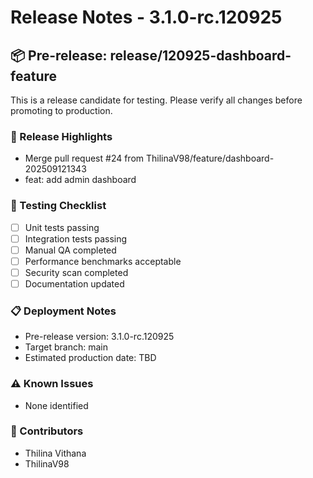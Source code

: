 # Release Notes - 3.1.0-rc.120925

## 📦 Pre-release: release/120925-dashboard-feature

This is a release candidate for testing. Please verify all changes before promoting to production.

### 🎯 Release Highlights
- Merge pull request #24 from ThilinaV98/feature/dashboard-202509121343
- feat: add admin dashboard
### 🧪 Testing Checklist
- [ ] Unit tests passing
- [ ] Integration tests passing
- [ ] Manual QA completed
- [ ] Performance benchmarks acceptable
- [ ] Security scan completed
- [ ] Documentation updated

### 📋 Deployment Notes
- Pre-release version: 3.1.0-rc.120925
- Target branch: main
- Estimated production date: TBD

### ⚠️ Known Issues
- None identified

### 👥 Contributors
- Thilina Vithana
- ThilinaV98
